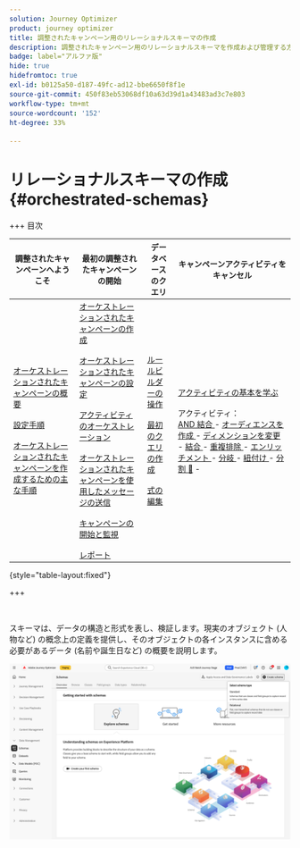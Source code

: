 ```yaml
---
solution: Journey Optimizer
product: journey optimizer
title: 調整されたキャンペーン用のリレーショナルスキーマの作成
description: 調整されたキャンペーン用のリレーショナルスキーマを作成および管理する方法について説明します
badge: label="アルファ版"
hide: true
hidefromtoc: true
exl-id: b0125a50-d187-49fc-ad12-bbe6650f8f1e
source-git-commit: 450f83eb53068df10a63d39d1a43483ad3c7e803
workflow-type: tm+mt
source-wordcount: '152'
ht-degree: 33%

---
```


# リレーショナルスキーマの作成 {#orchestrated-schemas}

+++ 目次

| 調整されたキャンペーンへようこそ | 最初の調整されたキャンペーンの開始 | データベースのクエリ | キャンペーンアクティビティをキャンセル |
|---|---|---|---|
| [ オーケストレーションされたキャンペーンの概要 ](gs-orchestrated-campaigns.md)<br/><br/>[ 設定手順 ](configuration-steps.md)<br/><br/>[ オーケストレーションされたキャンペーンを作成するための主な手順 ](gs-campaign-creation.md) | [ オーケストレーションされたキャンペーンの作成 ](create-orchestrated-campaign.md)<br/><br/>[ オーケストレーションされたキャンペーンの設定 ](orchestrated-campaign-settings.md)<br/><br/>[ アクティビティのオーケストレーション ](orchestrate-activities.md)<br/><br/>[ オーケストレーションされたキャンペーンを使用したメッセージの送信 ](send-messages.md)<br/><br/>[ キャンペーンの開始と監視 ](start-monitor-campaigns.md)<br/><br/>[ レポート ](reporting-campaigns.md) | [ ルールビルダーの操作 ](orchestrated-rule-builder.md)<br/><br/>[ 最初のクエリの作成 ](build-query.md)<br/><br/>[ 式の編集 ](edit-expressions.md) | [ アクティビティの基本を学ぶ ](activities/about-activities.md)<br/><br/> アクティビティ：<br/>[AND 結合 ](activities/and-join.md) - [ オーディエンスを作成 ](activities/build-audience.md) - [ ディメンションを変更 ](activities/change-dimension.md) - [ 結合 ](activities/combine.md) - [ 重複排除 ](activities/deduplication.md) - [ エンリッチメント ](activities/enrichment.md) - [ 分岐 ](activities/fork.md) - [ 紐付け ](activities/reconciliation.md) - [ 分割 ](activities/split.md) [&#128279;](activities/wait.md) - |

{style="table-layout:fixed"}

+++

<br/>

スキーマは、データの構造と形式を表し、検証します。現実のオブジェクト (人物など) の概念上の定義を提供し、そのオブジェクトの各インスタンスに含める必要があるデータ (名前や誕生日など) の概要を説明します。

![ 「リレーショナル」オプションが選択された「スキーマを作成」ボタン ](assets/create-relational-schema.png)
